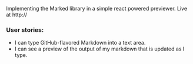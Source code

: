 Implementing the Marked library in a simple react powered previewer.
Live at http://

### User stories:

* I can type GitHub-flavored Markdown into a text area.
* I can see a preview of the output of my markdown that is updated as I type.
